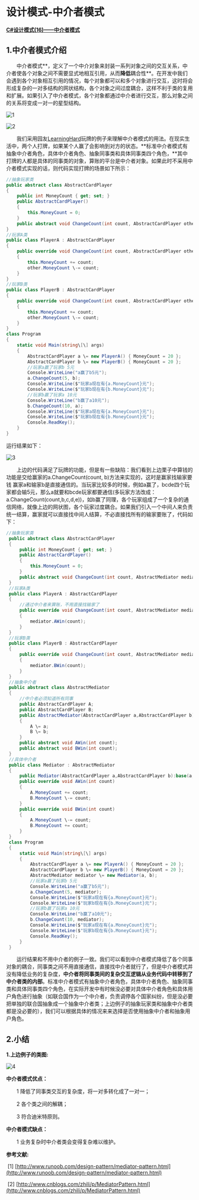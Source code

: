 # 设计模式-中介者模式

**[C#设计模式(16)——中介者模式](<https://www.cnblogs.com/wyy1234/p/10099216.html>)**

## 1.中介者模式介绍

　　中介者模式**，定义了一个中介对象来封装一系列对象之间的交互关系，中介者使各个对象之间不需要显式地相互引用，从而**降低**耦合性**。在开发中我们会遇到各个对象相互引用的情况，每个对象都可以和多个对象进行交互，这时将会形成复杂的一对多结构的网状结构，各个对象之间过度耦合，这样不利于类的复用和扩展。如果引入了中介者模式，各个对象都通过中介者进行交互，那么对象之间的关系将变成一对一的星型结构。

![1](https://img2018.cnblogs.com/blog/1007918/201812/1007918-20181210195602963-1536591956.png)

![2](https://img2018.cnblogs.com/blog/1007918/201812/1007918-20181210195610066-210510800.png)

　　我们采用园友[LearningHard](https://www.cnblogs.com/zhili/p/MediatorPattern.html)玩牌的例子来理解中介者模式的用法。在现实生活中，两个人打牌，如果某个人赢了会影响到对方的状态。**标准中介者模式有抽象中介者角色，具体中介者角色、抽象同事类和具体同事类四个角色，**其中打牌的人都是具体的同事类的对象，算账的平台是中介者对象。如果此时不采用中介者模式实现的话，则代码实现打牌的场景如下所示：

```c#
//抽象玩家类
public abstract class AbstractCardPlayer
{
    public int MoneyCount { get; set; }
    public AbstractCardPlayer()
    {
        this.MoneyCount = 0;
    }
    public abstract void ChangeCount(int count, AbstractCardPlayer other);
}
//玩家A类
public class PlayerA : AbstractCardPlayer
{
    public override void ChangeCount(int count, AbstractCardPlayer other)
    {
        this.MoneyCount += count;
        other.MoneyCount \-= count;
    }
}
//玩家B类
public class PlayerB : AbstractCardPlayer
{
    public override void ChangeCount(int count, AbstractCardPlayer other)
    {
        this.MoneyCount += count;
        other.MoneyCount \-= count;
    }
}
class Program
{
    static void Main(string\[\] args)
    {
        AbstractCardPlayer a \= new PlayerA() { MoneyCount = 20 };
        AbstractCardPlayer b \= new PlayerB() { MoneyCount = 20 };
        //玩家a赢了玩家b 5元
        Console.WriteLine("a赢了b5元");
        a.ChangeCount(5, b);
        Console.WriteLine($"玩家a现在有{a.MoneyCount}元");
        Console.WriteLine($"玩家b现在有{b.MoneyCount}元");
        //玩家b赢了玩家a 10元
        Console.WriteLine("b赢了a10元");
        b.ChangeCount(10, a);
        Console.WriteLine($"玩家a现在有{a.MoneyCount}元");
        Console.WriteLine($"玩家b现在有{b.MoneyCount}元");
        Console.ReadKey();
    }
}
```

运行结果如下：

![3](https://img2018.cnblogs.com/blog/1007918/201812/1007918-20181210201957781-1096200007.png)

　　上边的代码满足了玩牌的功能，但是有一些缺陷：我们看到上边栗子中算钱的功能是交给赢家的a.ChangeCount(count, b)方法来实现的，这时是赢家找输家要钱 赢家a和输家b是直接通信的。当玩家比较多的时候，例如a赢了，bcde四个玩家都会输5元，那么a就要和bcde玩家都要通信(多玩家方法改成：a.ChangeCount(count,b,c,d,e))，如b赢了同理，各个玩家组成了一个复杂的通信网络，就像上边的网状图，各个玩家过度耦合。如果我们引入一个中间人来负责统一结算，赢家就可以直接找中间人结算，不必直接找所有的输家要账了，代码如下：

```c#
//抽象玩家类
 public abstract class AbstractCardPlayer
 {
     public int MoneyCount { get; set; }
     public AbstractCardPlayer()
     {
         this.MoneyCount = 0;
     }
     public abstract void ChangeCount(int count, AbstractMediator mediator);
 }
 //玩家A类
 public class PlayerA : AbstractCardPlayer
 {
     //通过中介者来算账，不用直接找输家了
     public override void ChangeCount(int count, AbstractMediator mediator)
     {
         mediator.AWin(count);
     }
 }
 //玩家B类
 public class PlayerB : AbstractCardPlayer
 {
     public override void ChangeCount(int count, AbstractMediator mediator)
     {
         mediator.BWin(count);
     }
 }
 //抽象中介者
 public abstract class AbstractMediator
 {
     //中介者必须知道所有同事
     public AbstractCardPlayer A;
     public AbstractCardPlayer B;
     public AbstractMediator(AbstractCardPlayer a,AbstractCardPlayer b)
     {
         A \= a;
         B \= b;
     }
     public abstract void AWin(int count);
     public abstract void BWin(int count);
 }
 //具体中介者
 public class Mediator : AbstractMediator
 {
     public Mediator(AbstractCardPlayer a,AbstractCardPlayer b):base(a,b){}
     public override void AWin(int count)
     {
         A.MoneyCount += count;
         B.MoneyCount \-= count;
     }
     public override void BWin(int count)
     {
         A.MoneyCount \-= count;
         B.MoneyCount += count;
     }
 }
 class Program
 {
     static void Main(string\[\] args)
     {
         AbstractCardPlayer a \= new PlayerA() { MoneyCount = 20 };
         AbstractCardPlayer b \= new PlayerB() { MoneyCount = 20 };
         AbstractMediator mediator \= new Mediator(a, b);
         //玩家a赢了玩家b 5元
         Console.WriteLine("a赢了b5元");
         a.ChangeCount(5, mediator);
         Console.WriteLine($"玩家a现在有{a.MoneyCount}元");
         Console.WriteLine($"玩家b现在有{b.MoneyCount}元");
         //玩家b赢了玩家a 10元
         Console.WriteLine("b赢了a10元");
         b.ChangeCount(10, mediator);
         Console.WriteLine($"玩家a现在有{a.MoneyCount}元");
         Console.WriteLine($"玩家b现在有{b.MoneyCount}元");
         Console.ReadKey();
     }
 }
```

　　运行结果和不用中介者的例子一致。我们可以看到中介者模式降低了各个同事对象的耦合，同事类之间不用直接通信，直接找中介者就行了，但是中介者模式并没有降低业务的复杂度，**中介者将同事类间的复杂交互逻辑从业务代码中转移到了中介者类的内部**。标准中介者模式有抽象中介者角色，具体中介者角色、抽象同事类和具体同事类四个角色，在实际开发中有时候没必要对具体中介者角色和具体用户角色进行抽象（如联合国作为一个中介者，负责调停各个国家纠纷，但是没必要把单独的联合国抽象成一个抽象中介者类；上边例子的抽象玩家类和抽象中介者类都是没必要的），我们可以根据具体的情况来来选择是否使用抽象中介者和抽象用户角色。

## 2.小结

**1.上边例子的类图:**

![4](https://img2018.cnblogs.com/blog/1007918/201812/1007918-20181210211718601-509077350.png)

**中介者模式优点：**

　　1 降低了同事类交互的复杂度，将一对多转化成了一对一；

　　2 各个类之间的解耦；

　　3 符合迪米特原则。

**中介者模式缺点：**

　　1 业务复杂时中介者类会变得复杂难以维护。

**参考文献:**

 \[1\] [http://www.runoob.com/design-pattern/mediator-pattern.html](http://www.runoob.com/design-pattern/mediator-pattern.html)

 \[2\] [http://www.cnblogs.com/zhili/p/MediatorPattern.html](http://www.cnblogs.com/zhili/p/MediatorPattern.html)
